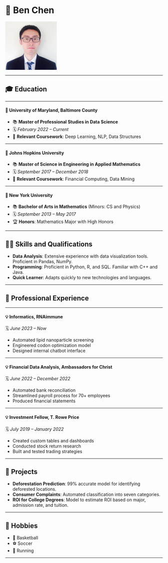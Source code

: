 # 📝 Ben Chen 
![Ben Chen Headshot](headshot.png)

---

## 🎓 Education

---

#### 🏫 **University of Maryland, Baltimore County**  
- 📚 **Master of Professional Studies in Data Science**  
- 🗓️ *February 2022 – Current*  
- 📘 **Relevant Coursework**: Deep Learning, NLP, Data Structures

---

#### 🏫 **Johns Hopkins University**  
- 📚 **Master of Science in Engineering in Applied Mathematics**  
- 🗓️ *September 2017 – December 2018*  
- 📘 **Relevant Coursework**: Financial Computing, Data Mining

---

#### 🏫 **New York University**  
- 📚 **Bachelor of Arts in Mathematics** (Minors: CS and Physics)  
- 🗓️ *September 2013 – May 2017*  
- 🏆 **Honors**: Mathematics Major with High Honors

---

## 👨‍💻 Skills and Qualifications

* **Data Analysis**: Extensive experience with data visualization tools. Proficient in Pandas, NumPy.
* **Programming**: Proficient in Python, R, and SQL. Familiar with C++ and Java.
* **Quick Learner**: Adapts quickly to new technologies and languages.

---

## 💼 Professional Experience

---

#### 💡 **Informatics, RNAimmune**  
🗓️ *June 2023 – Now*  
* Automated lipid nanoparticle screening
* Engineered codon optimization model
* Designed internal chatbot interface

---

#### 💡 **Financial Data Analysis, Ambassadors for Christ**  
🗓️ *June 2022 – December 2022*  
* Automated bank reconciliation
* Streamlined payroll process for 70+ employees
* Produced financial statements

---

#### 💡 **Investment Fellow, T. Rowe Price**  
🗓️ *July 2019 – January 2022*  
* Created custom tables and dashboards
* Conducted stock return research
* Built and tested trading strategies

---

## 🌟 Projects

* **Deforestation Prediction**: 99% accurate model for identifying deforested locations.
* **Consumer Complaints**: Automated classification into seven categories.
* **ROI for College Degrees**: Model to estimate ROI based on major, admission rate, and tuition.

---

## 🎲 Hobbies

* 🏀 Basketball
* ⚽ Soccer
* 🏃 Running

---

